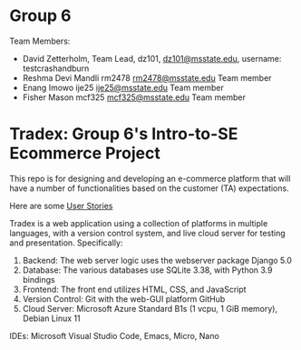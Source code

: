 # Group 6
Team Members:
* David Zetterholm,	Team Lead, dz101,	dz101@msstate.edu,  username: testcrashandburn
* Reshma Devi Mandli	rm2478	rm2478@msstate.edu Team member
* Enang Imowo  ije25 ije25@msstate.edu Team member
* Fisher Mason mcf325 mcf325@msstate.edu Team member

# Tradex: Group 6's Intro-to-SE Ecommerce Project

This repo is for designing and developing an e-commerce platform that will have a number of functionalities
based on the customer (TA) expectations.

Here are some [User Stories](https://github.com/testcrashandburn/Intro-to-SE-Group-6/blob/main/user-stories)

Tradex is a web application using a collection of platforms in multiple languages, with a version control system, and live cloud server for testing and presentation. Specifically: 
1. Backend: The web server logic uses the webserver package Django 5.0 
2. Database: The various databases use SQLite 3.38, with Python 3.9 bindings  
3. Frontend: The front end utilizes HTML, CSS, and JavaScript 
4. Version Control: Git with the web-GUI platform GitHub 
5. Cloud Server: Microsoft Azure Standard B1s (1 vcpu, 1 GiB memory), Debian Linux 11 

IDEs: Microsoft Visual Studio Code, Emacs, Micro, Nano



